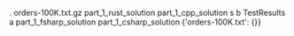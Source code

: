 .
orders-100K.txt.gz
part_1_rust_solution
part_1_cpp_solution
s
b
TestResults
a
part_1_fsharp_solution
part_1_csharp_solution
{'orders-100K.txt': {}}
